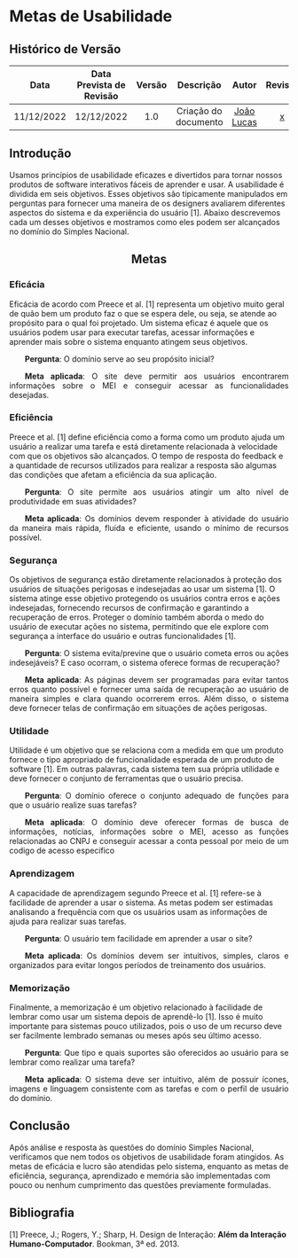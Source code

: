 # Metas de Usabilidade 

## Histórico de Versão 

|Data|Data Prevista de Revisão|Versão|Descrição|Autor|Revisor| 
| :----------: |:-----------:| :------: | :-----------: | :---------: |:---------: | 
|11/12/2022|12/12/2022|1.0|Criação do documento| [João Lucas](https://github.com/HacKairos) | [ x ](https://github.com/) | 

## Introdução 
Usamos princípios de usabilidade eficazes e divertidos para tornar nossos produtos de software interativos fáceis de aprender e usar. A usabilidade é dividida em seis objetivos. Esses objetivos são tipicamente manipulados em perguntas para fornecer uma maneira de os designers avaliarem diferentes aspectos do sistema e da experiência do usuário [1]. Abaixo descrevemos cada um desses objetivos e mostramos como eles podem ser alcançados no domínio do Simples Nacional. 

<center> 

## Metas 

</center> 

### Eficácia 
Eficácia de acordo com Preece et al. [1] representa um objetivo muito geral de quão bem um produto faz o que se espera dele, ou seja, se atende ao propósito para o qual foi projetado. Um sistema eficaz é aquele que os usuários podem usar para executar tarefas, acessar informações e aprender mais sobre o sistema enquanto atingem seus objetivos. 
<p align = "justify"> &emsp;&emsp;<b>Pergunta</b>: O domínio serve ao seu propósito inicial? </p> 
<p align = "justify"> &emsp;&emsp;<b>Meta aplicada</b>: O site deve permitir aos usuários encontrarem informações sobre o MEI e conseguir acessar as funcionalidades desejadas. </p> 

### Eficiência 
Preece et al. [1] define eficiência como a forma como um produto ajuda um usuário a realizar uma tarefa e está diretamente relacionada à velocidade com que os objetivos são alcançados. O tempo de resposta do feedback e a quantidade de recursos utilizados para realizar a resposta são algumas das condições que afetam a eficiência da sua aplicação. 
<p align = "justify"> &emsp;&emsp;<b>Pergunta</b>: O site permite aos usuários atingir um alto nível de produtividade em suas atividades? </p> 
<p align = "justify"> &emsp;&emsp;<b>Meta aplicada</b>: Os domínios devem responder à atividade do usuário da maneira mais rápida, fluida e eficiente, usando o mínimo de recursos possível. </p>   

### Segurança 

Os objetivos de segurança estão diretamente relacionados à proteção dos usuários de situações perigosas e indesejadas ao usar um sistema [1]. O sistema atinge esse objetivo protegendo os usuários contra erros e ações indesejadas, fornecendo recursos de confirmação e garantindo a recuperação de erros. Proteger o domínio também aborda o medo do usuário de executar ações no sistema, permitindo que ele explore com segurança a interface do usuário e outras funcionalidades [1]. 
<p align = "justify"> &emsp;&emsp;<b>Pergunta</b>: O sistema evita/previne que o usuário cometa erros ou ações indesejáveis? E caso ocorram, o sistema oferece formas de recuperação? </p> 
<p align = "justify"> &emsp;&emsp;<b>Meta aplicada</b>: As páginas devem ser programadas para evitar tantos erros quanto possível e fornecer uma saída de recuperação ao usuário de maneira simples e clara quando ocorrerem erros. Além disso, o sistema deve fornecer telas de confirmação em situações de ações perigosas. </p> 

### Utilidade 
Utilidade é um objetivo que se relaciona com a medida em que um produto fornece o tipo apropriado de funcionalidade esperada de um produto de software [1]. Em outras palavras, cada sistema tem sua própria utilidade e deve fornecer o conjunto de ferramentas que o usuário precisa. 
<p align = "justify"> &emsp;&emsp;<b>Pergunta</b>: O domínio oferece o conjunto adequado de funções para que o usuário realize suas tarefas?</p> 
<p align = "justify"> &emsp;&emsp;<b>Meta aplicada</b>: O domínio deve oferecer formas de busca de informações, notícias, informações sobre o MEI, acesso as funções relacionadas ao CNPJ e conseguir acessar a conta pessoal por meio de um codigo de acesso especifico</p> 

### Aprendizagem 
A capacidade de aprendizagem segundo Preece et al. [1] refere-se à facilidade de aprender a usar o sistema. As metas podem ser estimadas analisando a frequência com que os usuários usam as informações de ajuda para realizar suas tarefas. 
<p align = "justify"> &emsp;&emsp;<b>Pergunta</b>: O usuário tem facilidade em aprender a usar o site? </p> 
<p align = "justify"> &emsp;&emsp;<b>Meta aplicada</b>: Os domínios devem ser intuitivos, simples, claros e organizados para evitar longos períodos de treinamento dos usuários. </p> 

### Memorização 
Finalmente, a memorização é um objetivo relacionado à facilidade de lembrar como usar um sistema depois de aprendê-lo [1]. Isso é muito importante para sistemas pouco utilizados, pois o uso de um recurso deve ser facilmente lembrado semanas ou meses após seu último acesso. 
<p align = "justify"> &emsp;&emsp;<b>Pergunta</b>: Que tipo e quais suportes são oferecidos ao usuário para se lembrar como realizar uma tarefa? </p> 
<p align = "justify"> &emsp;&emsp;<b>Meta aplicada</b>: O sistema deve ser intuitivo, além de possuir ícones, imagens e linguagem consistente com as tarefas e com o perfil de usuário do domínio. </p> 

## Conclusão  
Após análise e resposta às questões do domínio Simples Nacional, verificamos que nem todos os objetivos de usabilidade foram atingidos. As metas de eficácia e lucro são atendidas pelo sistema, enquanto as metas de eficiência, segurança, aprendizado e memória são implementadas com pouco ou nenhum cumprimento das questões previamente formuladas. 

## Bibliografia 
[1] Preece, J.; Rogers, Y.; Sharp, H. Design de Interação: <b>Além da Interação Humano-Computador</b>. Bookman, 3ª ed. 2013.